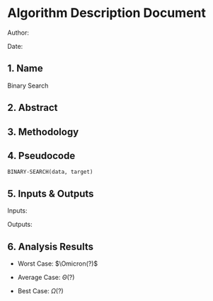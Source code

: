 # Algorithm Description Document

Author: 

Date: 

## 1. Name
Binary Search

## 2. Abstract

## 3. Methodology

## 4. Pseudocode

```
BINARY-SEARCH(data, target)

```

## 5. Inputs & Outputs

Inputs:

Outputs:

## 6. Analysis Results

* Worst Case: $\Omicron(?)$

* Average Case: $\Theta(?)$

* Best Case: $\Omega(?)$
